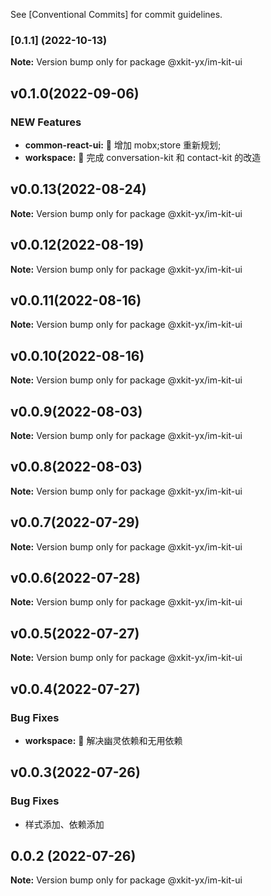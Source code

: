


See [Conventional Commits] for commit guidelines.

### [0.1.1] (2022-10-13)

**Note:** Version bump only for package @xkit-yx/im-kit-ui

## v0.1.0(2022-09-06)

### NEW Features

- **common-react-ui:** 🎸 增加 mobx;store 重新规划;
- **workspace:** 🎸 完成 conversation-kit 和 contact-kit 的改造

## v0.0.13(2022-08-24)

**Note:** Version bump only for package @xkit-yx/im-kit-ui

## v0.0.12(2022-08-19)

**Note:** Version bump only for package @xkit-yx/im-kit-ui

## v0.0.11(2022-08-16)

**Note:** Version bump only for package @xkit-yx/im-kit-ui

## v0.0.10(2022-08-16)

**Note:** Version bump only for package @xkit-yx/im-kit-ui

## v0.0.9(2022-08-03)

**Note:** Version bump only for package @xkit-yx/im-kit-ui

## v0.0.8(2022-08-03)

**Note:** Version bump only for package @xkit-yx/im-kit-ui

## v0.0.7(2022-07-29)

**Note:** Version bump only for package @xkit-yx/im-kit-ui

## v0.0.6(2022-07-28)

**Note:** Version bump only for package @xkit-yx/im-kit-ui

## v0.0.5(2022-07-27)

**Note:** Version bump only for package @xkit-yx/im-kit-ui

## v0.0.4(2022-07-27)

### Bug Fixes

- **workspace:** 🐛 解决幽灵依赖和无用依赖

## v0.0.3(2022-07-26)

### Bug Fixes

- 样式添加、依赖添加

## 0.0.2 (2022-07-26)

**Note:** Version bump only for package @xkit-yx/im-kit-ui
